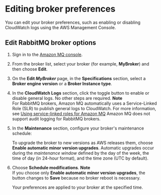 # Editing broker preferences<a name="amazon-mq-rabbitmq-editing-broker-preferences"></a>

You can edit your broker preferences, such as enabling or disabling CloudWatch logs using the AWS Management Console\.

## Edit RabbitMQ broker options<a name="rabbitmq-edit-current-configuration-console"></a>

1. Sign in to the [Amazon MQ console](https://console.aws.amazon.com/amazon-mq/)\.

1. From the broker list, select your broker \(for example, **MyBroker**\) and then choose **Edit**\.

1. On the **Edit *MyBroker*** page, in the **Specifications** section, select a **Broker engine version** or a **Broker Instance type**\.

   

1. In the **CloudWatch Logs** section, click the toggle button to enable or disable general logs\. No other steps are required\.
**Note**  
For RabbitMQ brokers, Amazon MQ automatically uses a Service\-Linked Role \(SLR\) to publish general logs to CloudWatch\. For more information, see [Using service\-linked roles for Amazon MQ](using-service-linked-roles.md) 
Amazon MQ does not support audit logging for RabbitMQ brokers\.

1. In the **Maintenance** section, configure your broker's maintenance schedule:

   To upgrade the broker to new versions as AWS releases them, choose **Enable automatic minor version upgrades**\. Automatic upgrades occur during the *maintenance window* defined by the day of the week, the time of day \(in 24\-hour format\), and the time zone \(UTC by default\)\.

1. Choose **Schedule modifications**\.
**Note**  
If you choose only **Enable automatic minor version upgrades**, the button changes to **Save** because no broker reboot is necessary\.

   Your preferences are applied to your broker at the specified time\.